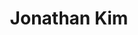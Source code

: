 ---
title: Jonathan Kim
headshot: images/uploads/Jonathan_Kim.jpg
job: Creative Director at Rare Volume
bio: Jonathan Kim is a multi-disciplined Designer and Creative Director passionate about design and its application in various forms. Drawn to the arts at a young age, Jonathan started his career designing visual identities and performance graphics for dance companies in Los Angeles. He studied Digital Media—with an emphasis in Motion Design—at Otis College of Art and Design under the tutelage of instructors such as Chris Do and Jennifer Egger.\n\nThroughout his professional career, Jonathan has held leadership positions across a range of design industries—from boutique design studios to production houses to digital agencies. Doing so has allowed him to create award-winning work for some of the industry’s top brands and products such as, Nike, Samsung, Pepsi, Google, Twitter, Disney, and Hyundai.\n\nIn 2016, he co-founded Rare Volume, a design and technology company in NYC. With a focus in visual design and creative code, Rare Volume’s work reaches beyond traditional advertising, into territories such as interactive exhibit design, retail installations, and large-scale data visualization for brands and corporations.
webpage: http://jonathankim.work
---